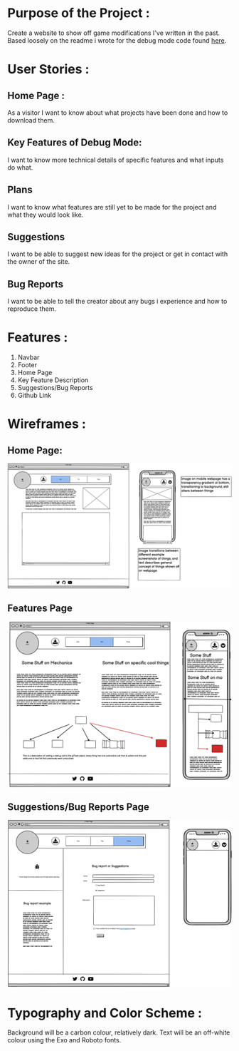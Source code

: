 # Purpose of the Project :

Create a website to show off game modifications I've written in the past.
Based loosely on the readme i wrote for the debug mode code found [here](https://github.com/EonTAS/DebugMode).

# User Stories :

## Home Page :
As a visitor I want to know about what projects have been done and how to download them.




## Key Features of Debug Mode: 
I want to know more technical details of specific features and what inputs do what.

## Plans
I want to know what features are still yet to be made for the project and what they would look like.

## Suggestions
I want to be able to suggest new ideas for the project or get in contact with the owner of the site. 

## Bug Reports
I want to be able to tell the creator about any bugs i experience and how to reproduce them.



# Features :

1. Navbar
2. Footer
3. Home Page
4. Key Feature Description
5. Suggestions/Bug Reports
6. Github Link

# Wireframes :

## Home Page:

![Image](/wireframes/HomePage.png)

## Features Page

![Image](/wireframes/Features.png)

## Suggestions/Bug Reports Page 

![Image](/wireframes/Report.png)


# Typography and Color Scheme :

Background will be a carbon colour, relatively dark.
Text will be an off-white colour using the Exo and Roboto fonts.